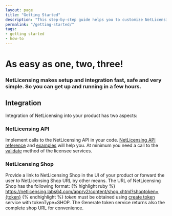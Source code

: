 ```yaml
---
layout: page
title: "Getting Started"
description: "This step-by-step guide helps you to customize NetLicensing to your needs."
permalink: "/getting-started/"
tags:
- getting started
- how-to
---
```

<div class="row NL_banner">
    <div class="col-md-6 col-md-offset-3 NL_about_page">
        <h1>As easy as one, two, three!</h1>
        <h3>NetLicensing makes setup and integration fast, safe and very simple. So you can get up and running in a few hours.</h3>
    </div>
</div>

## Integration

Integration of NetLicensing into your product has two aspects:

### NetLicensing API
<p>Implement calls to the NetLicensing API in your code. <a href="https://www.labs64.de/confluence/pages/viewpage.action?pageId=11010215">NetLicensing API reference</a> and <a href="https://www.labs64.de/confluence/display/NLICPUB/Client+Libraries+and+Sample+Code">examples</a> will help you. At minimum you need a call to the <a href="https://www.labs64.de/confluence/display/NLICPUB/Licensee+Services#LicenseeServices-Validatelicensee">validate</a> method of the licensee services.</p>

### NetLicensing Shop
Provide a link to NetLicensing Shop in the UI of your product or forward the user to NetLicensing Shop URL by other means.
The URL of NetLicensing Shop has the following format:
{% highlight ruby %}
https://netlicensing.labs64.com/app/v2/content/shop.xhtml?shoptoken={token}
{% endhighlight %}
_token_ must be obtained using <a href="https://www.labs64.de/confluence/display/NLICPUB/Token+Services">create token</a> service with tokenType=SHOP. The Generate token service returns also the complete shop URL for convenience.

